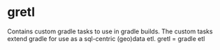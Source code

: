 # gretl
Contains custom gradle tasks to use in gradle builds. The custom tasks extend gradle for use as a sql-centric (geo)data etl. gretl = gradle etl
